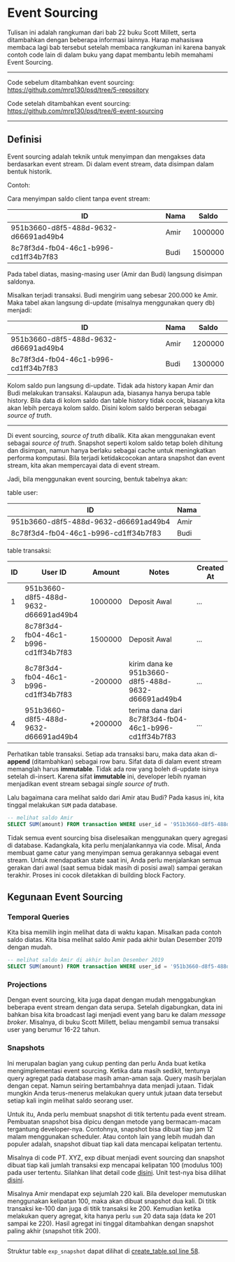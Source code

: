 # Event Sourcing

Tulisan ini adalah rangkuman dari bab 22 buku Scott Millett, serta ditambahkan dengan beberapa informasi lainnya. Harap mahasiswa membaca lagi bab tersebut setelah membaca rangkuman ini karena banyak contoh code lain di dalam buku yang dapat membantu lebih memahami Event Sourcing.

---

Code sebelum ditambahkan event sourcing: https://github.com/mrp130/psd/tree/5-repository

Code setelah ditambahkan event sourcing: https://github.com/mrp130/psd/tree/6-event-sourcing

---

## Definisi

Event sourcing adalah teknik untuk menyimpan dan mengakses data berdasarkan event stream. Di dalam event stream, data disimpan dalam bentuk historik.

Contoh:

Cara menyimpan saldo client tanpa event stream:

| ID                                   | Nama | Saldo   |
|--------------------------------------|------|---------|
| 951b3660-d8f5-488d-9632-d66691ad49b4 | Amir | 1000000 |
| 8c78f3d4-fb04-46c1-b996-cd1ff34b7f83 | Budi | 1500000 |

Pada tabel diatas, masing-masing user (Amir dan Budi) langsung disimpan saldonya. 

Misalkan terjadi transaksi. Budi mengirim uang sebesar 200.000 ke Amir. Maka tabel akan langsung di-update (misalnya menggunakan query db) menjadi:

| ID                                   | Nama | Saldo   |
|--------------------------------------|------|---------|
| 951b3660-d8f5-488d-9632-d66691ad49b4 | Amir | 1200000 |
| 8c78f3d4-fb04-46c1-b996-cd1ff34b7f83 | Budi | 1300000 |

Kolom saldo pun langsung di-update. Tidak ada history kapan Amir dan Budi melakukan transaksi. Kalaupun ada, biasanya hanya berupa table history. Bila data di kolom saldo dan table history tidak cocok, biasanya kita akan lebih percaya kolom saldo. Disini kolom saldo berperan sebagai *source of truth*.

---

Di event sourcing, *source of truth* dibalik. Kita akan menggunakan event sebagai *source of truth*. Snapshot seperti kolom saldo tetap boleh dihitung dan disimpan, namun hanya berlaku sebagai cache untuk meningkatkan performa komputasi. Bila terjadi ketidakcocokan antara snapshot dan event stream, kita akan mempercayai data di event stream.

Jadi, bila menggunakan event sourcing, bentuk tabelnya akan:

table user:

| ID                                   | Nama |
|--------------------------------------|------|
| 951b3660-d8f5-488d-9632-d66691ad49b4 | Amir |
| 8c78f3d4-fb04-46c1-b996-cd1ff34b7f83 | Budi |

table transaksi:

| ID | User ID                              | Amount  | Notes                                                 | Created At |
|----|--------------------------------------|---------|-------------------------------------------------------|------------|
| 1  | 951b3660-d8f5-488d-9632-d66691ad49b4 | 1000000 | Deposit Awal                                          | ...        |
| 2  | 8c78f3d4-fb04-46c1-b996-cd1ff34b7f83 | 1500000 | Deposit Awal                                          | ...        |
| 3  | 8c78f3d4-fb04-46c1-b996-cd1ff34b7f83 | -200000 | kirim dana ke 951b3660-d8f5-488d-9632-d66691ad49b4    | ...        |
| 4  | 951b3660-d8f5-488d-9632-d66691ad49b4 | +200000 | terima dana dari 8c78f3d4-fb04-46c1-b996-cd1ff34b7f83 | ...        |

Perhatikan table transaksi. Setiap ada transaksi baru, maka data akan di-**append** (ditambahkan) sebagai row baru. Sifat data di dalam event stream memanglah harus **immutable**. Tidak ada row yang boleh di-update isinya setelah di-insert. Karena sifat **immutable** ini, developer lebih nyaman menjadikan event stream sebagai *single source of truth*.

Lalu bagaimana cara melihat saldo dari Amir atau Budi? Pada kasus ini, kita tinggal melakukan `SUM` pada database.

```sql
-- melihat saldo Amir
SELECT SUM(amount) FROM transaction WHERE user_id = '951b3660-d8f5-488d-9632-d66691ad49b4';
```

Tidak semua event sourcing bisa diselesaikan menggunakan query agregasi di database. Kadangkala, kita perlu menjalankannya via code. Misal, Anda membuat game catur yang menyimpan semua gerakannya sebagai event stream. Untuk mendapatkan state saat ini, Anda perlu menjalankan semua gerakan dari awal (saat semua bidak masih di posisi awal) sampai gerakan terakhir. Proses ini cocok diletakkan di building block Factory.

## Kegunaan Event Sourcing

### Temporal Queries

Kita bisa memilih ingin melihat data di waktu kapan. Misalkan pada contoh saldo diatas. Kita bisa melihat saldo Amir pada akhir bulan Desember 2019 dengan mudah.

```sql
-- melihat saldo Amir di akhir bulan Desember 2019
SELECT SUM(amount) FROM transaction WHERE user_id = '951b3660-d8f5-488d-9632-d66691ad49b4' AND created_at <= '2019-12-31T23:59:59';
```

### Projections

Dengan event sourcing, kita juga dapat dengan mudah menggabungkan beberapa event stream dengan data serupa. Setelah digabungkan, data ini bahkan bisa kita broadcast lagi menjadi event yang baru ke dalam *message broker*. Misalnya, di buku Scott Millett, beliau mengambil semua transaksi user yang berumur 16-22 tahun.

### Snapshots

Ini merupalan bagian yang cukup penting dan perlu Anda buat ketika mengimplementasi event sourcing. Ketika data masih sedikit, tentunya query agregat pada database masih aman-aman saja. Query masih berjalan dengan cepat. Namun seiring bertambahnya data menjadi jutaan. Tidak mungkin Anda terus-menerus melakukan query untuk jutaan data tersebut setiap kali ingin melihat saldo seorang user.

Untuk itu, Anda perlu membuat snapshot di titik tertentu pada event stream. Pembuatan snapshot bisa dipicu dengan metode yang bermacam-macam tergantung developer-nya. Contohnya, snapshot bisa dibuat tiap jam 12 malam menggunakan scheduler. Atau contoh lain yang lebih mudah dan populer adalah, snapshot dibuat tiap kali data mencapai kelipatan tertentu.

Misalnya di code PT. XYZ, exp dibuat menjadi event sourcing dan snapshot dibuat tiap kali jumlah transaksi exp mencapai kelipatan 100 (modulus 100) pada user tertentu. Silahkan lihat detail code [disini](https://github.com/mrp130/psd/blob/master/Xyz/Game/database/postgres/PostgresUserRepository.cs#L68). Unit test-nya bisa dilihat [disini](https://github.com/mrp130/psd/blob/master/Xyz/GameTest/UserRepoTest.cs#L64).

Misalnya Amir mendapat exp sejumlah 220 kali. Bila developer memutuskan menggunakan kelipatan 100, maka akan dibuat snapshot dua kali. Di titik transaksi ke-100 dan juga di titik transaksi ke 200. Kemudian ketika melakukan query agregat, kita hanya perlu `sum` 20 data saja (data ke 201 sampai ke 220). Hasil agregat ini tinggal ditambahkan dengan snapshot paling akhir (snapshot titik 200). 

--- 

Struktur table `exp_snapshot` dapat dilihat di [create_table.sql line 58](https://github.com/mrp130/psd/blob/master/Xyz/Game/database/postgres/create_table.sql#L58).